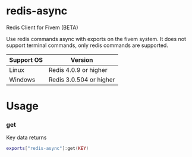 # redis-async
Redis Client for Fivem (BETA)

Use redis commands async with exports on the fivem system. It does not support terminal commands, only redis commands are supported.

| Support OS  | Version |
| ------------- | ------------- |
| Linux  | Redis 4.0.9 or higher  |
| Windows  | Redis 3.0.504 or higher  |


# Usage

### get
Key data returns
```lua
exports["redis-async"]:get(KEY)
```
